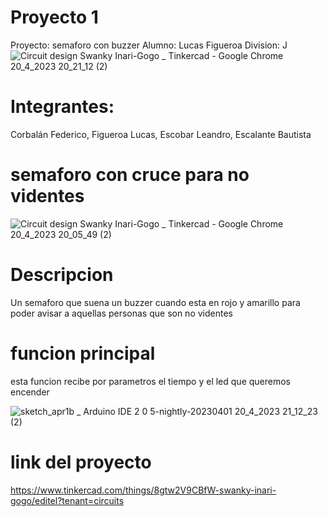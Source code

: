 # Proyecto 1
Proyecto: semaforo con buzzer
Alumno: Lucas Figueroa
Division: J 
![Circuit design Swanky Inari-Gogo _ Tinkercad - Google Chrome 20_4_2023 20_21_12 (2)](https://user-images.githubusercontent.com/123372673/233506618-543e049e-c475-4c2b-afe5-f8aaa8822233.png)
# Integrantes:
Corbalán Federico, Figueroa Lucas, Escobar Leandro, Escalante Bautista
# semaforo con cruce para no videntes
![Circuit design Swanky Inari-Gogo _ Tinkercad - Google Chrome 20_4_2023 20_05_49 (2)](https://user-images.githubusercontent.com/123372673/233507442-b9889ca4-7599-45d4-8dc5-3f42d2edbc6a.png)
# Descripcion
Un semaforo que suena un buzzer cuando esta en rojo y amarillo para poder avisar a aquellas personas que son no videntes 
# funcion principal
esta funcion recibe por parametros el tiempo y el led que queremos encender

![sketch_apr1b _ Arduino IDE 2 0 5-nightly-20230401 20_4_2023 21_12_23 (2)](https://user-images.githubusercontent.com/123372673/233511956-a48a6da6-699f-4e94-a824-541d72409367.png)

# link del proyecto
https://www.tinkercad.com/things/8gtw2V9CBfW-swanky-inari-gogo/editel?tenant=circuits
